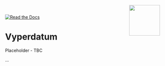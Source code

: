 <img align="right" src="https://upload.wikimedia.org/wikipedia/commons/7/79/NOAA_logo.svg" width="100">
<br/>

[![Read the Docs](https://readthedocs.org/projects/vyperdatum/badge/?version=latest)](https://vyperdatum.readthedocs.io/en/latest/)



# Vyperdatum

Placeholder - TBC

...



